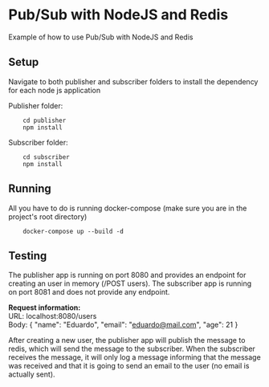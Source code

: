 # **Pub/Sub with NodeJS and Redis**

Example of how to use Pub/Sub with NodeJS and Redis

## Setup
Navigate to both publisher and subscriber folders to install the dependency for each node js application

Publisher folder:
```
    cd publisher
    npm install
```

Subscriber folder: 
```
    cd subscriber
    npm install
```

## Running
All you have to do is running docker-compose (make sure you are in the project's root directory)
```
    docker-compose up --build -d
```

## Testing
The publisher app is running on port 8080 and provides an endpoint for creating an user in memory (/POST users). The subscriber app is running on port 8081 and does not provide any endpoint.

**Request information:** <br/>
URL: localhost:8080/users <br/>
Body: {
	"name": "Eduardo",
	"email": "eduardo@mail.com",
	"age": 21
} <br />

After creating a new user, the publisher app will publish the message to redis, which will send the message to the subscriber. When the subscriber receives the message, it will only log a message informing that the message was received and that it is going to send an email to the user (no email is actually sent). 